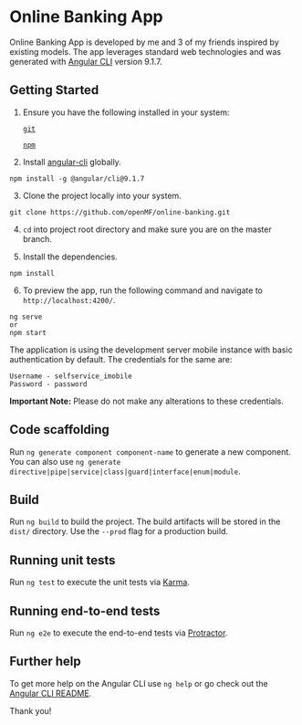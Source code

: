 # Online Banking App

Online Banking App is developed by me and 3 of my friends inspired by existing models. The app leverages standard web technologies and was generated with [Angular CLI](https://github.com/angular/angular-cli) version 9.1.7.

## Getting Started

1. Ensure you have the following installed in your system:

    [`git`](https://git-scm.com/)

    [`npm`](https://nodejs.org/en/download/)

2. Install [angular-cli](https://github.com/angular/angular-cli) globally.
```
npm install -g @angular/cli@9.1.7
```

3. Clone the project locally into your system.
```
git clone https://github.com/openMF/online-banking.git
```

4. `cd` into project root directory and make sure you are on the master branch.

5. Install the dependencies.
```
npm install
```

6. To preview the app, run the following command and navigate to `http://localhost:4200/`.
```
ng serve
or
npm start
```

The application is using the development server mobile instance with basic authentication by default. The credentials for the same are:
 
    Username - selfservice_imobile
    Password - password

**Important Note:** Please do not make any alterations to these credentials.

## Code scaffolding

Run `ng generate component component-name` to generate a new component. You can also use `ng generate directive|pipe|service|class|guard|interface|enum|module`.

## Build

Run `ng build` to build the project. The build artifacts will be stored in the `dist/` directory. Use the `--prod` flag for a production build.

## Running unit tests

Run `ng test` to execute the unit tests via [Karma](https://karma-runner.github.io).

## Running end-to-end tests

Run `ng e2e` to execute the end-to-end tests via [Protractor](http://www.protractortest.org/).

## Further help

To get more help on the Angular CLI use `ng help` or go check out the [Angular CLI README](https://github.com/angular/angular-cli/blob/master/README.md).

Thank you!

